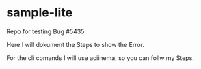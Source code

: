 # sample-lite
Repo for testing Bug #5435

Here I will dokument the Steps to show the Error.

For the cli comands I will use aciinema, so you can follw my Steps.
